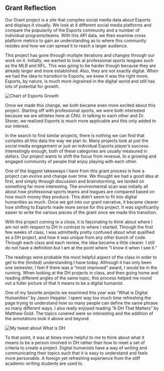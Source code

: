  ## Grant Reflection
 
Our Grant project is a site that compiles social media data about Esports and displays it visually. We look at 4 different social media platforms and compare the popularity of the Esports community and a number of individual programs/teams. With this API data, we then examine cross platform metrics to gain an understanding as to where this community resides and how we can spread it to reach a larger audience. 
 
This project has gone through multiple iterations and changes through our work on it. Initially, we wanted to look at professional sports leagues such as the MLB and NFL. This was going to be harder though because they are already larger and more established. Also, they are not exactly digital. When we had the idea to transition to Esports, we knew it was the right move. Esports, by nature, is much more ingrained in the digital world and still has lots of potential for growth.

![Chart of Esports Growth](https://eobrien5.github.io/engl350/images/esprots.jpeg)


Once we made this change, we both became even more excited about this project. Starting off with professional sports, we were both interested because we are athletes here at CNU. In talking to each other and Dr. Stover, we realized Esports is much more applicable and this only added to our interest. 

In the search to find similar projects, there is nothing we can find that compiles all this data the way we plan to. Many projects look at just the social media engagement or just an individual Esports player’s success. Interestingly enough, both of these categories are usually measured in dollars. Our project wants to shift the focus from revenue, to a growing and engaged community of people that enjoy playing with each other. 
	
One of the biggest takeaways I have from this grant process is how a project can evolve and change over time. We thought we had a good idea at first, and simply through discussion and brainstorming, we landed on something far more interesting. The environmental scan was initially all about how professional sports teams and leagues are compared based on how much money they produce. This didn’t seem to fit into digital humanities as much. Once we got into our grant narrative, it became clearer how shifting to Esports made more sense for this project. It was significantly easier to write the various pieces of the grant once we made this transition. 
	
With this project coming to a close, it is fascinating to think about where I am not with respect to DH in contrast to where I started. Through the first few weeks of class, I was admittedly pretty confused about what qualified as a DH project, and how it was unique from any other bunch of code. Through each class and each review, the idea became a little clearer. I still do not have a definition but I am at the point where “I know it when I see it.” 
	
The readings were probable the most helpful aspect of the class in order to get to the (limited) understanding I have today. Although it has only been one semester, I feel if there was a “most improved” award, I would be in the running. When looking at the DH projects in class, and then going home and reading different angles of the same topic, this process helped me round out a fuller picture of that it means to be a digital humanist. 
	
One of my favorite projects we examined this year was “What is Digital Humanities” by Jason Heppler. I spent way too much time refreshing the page trying to understand how so many people can define the same phrase so many different ways. I also really enjoyed reading “A DH That Matters” by Matthew Gold. The topics covered were so interesting and the addition of the annotations took it above and beyond. 

![My tweet about What is DH](https://eobrien5.github.io/engl350/images/67136145-44B7-4A57-8390-02ED77876E18_1_201_a.jpeg)
	
To that point, it was at times more helpful to me to think about what it means to be a person involved in DH rather than how to meet a set of criteria to create a project. Digital humanists have a way of writing and communicating their topics such that it is easy to understand and feels more personable. A foreign yet refreshing experience from the stiff academic writing students are used to.

